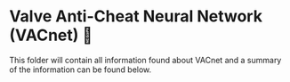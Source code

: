 # Valve Anti-Cheat Neural Network (VACnet) 🧠

This folder will contain all information found about VACnet and a summary of the information can be found below.
